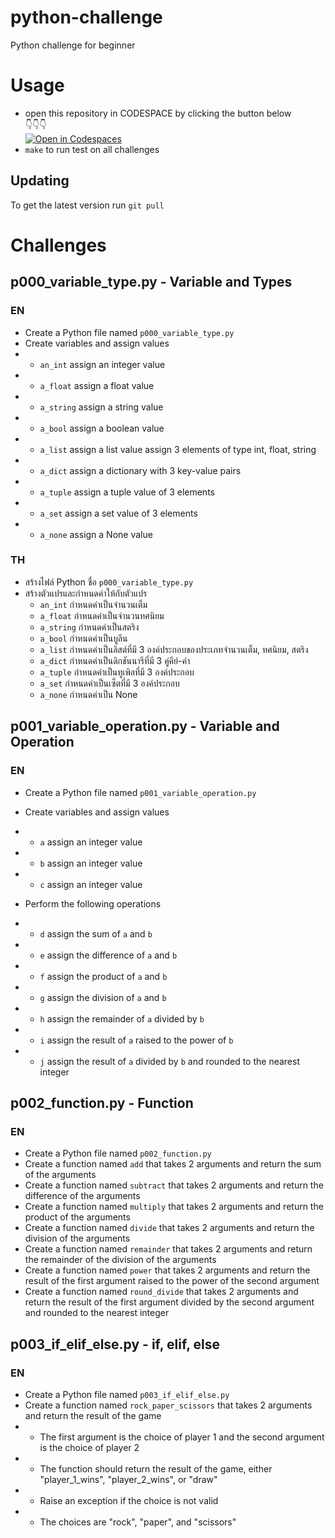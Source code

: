 # python-challenge
Python challenge for beginner
# Usage
- open this repository in CODESPACE by clicking the button below  
👇👇👇  
[![Open in Codespaces](https://img.shields.io/badge/Open%20in-Codespaces-1f425f?style=for-the-badge&logo=github)](https://codespaces.new/MidnightCodeSchool/python-challenge?quickstart=1)
- `make` to run test on all challenges
## Updating
To get the latest version run `git pull`
# Challenges
## p000_variable_type.py - Variable and Types
### EN
- Create a Python file named `p000_variable_type.py`
- Create variables and assign values
- - `an_int` assign an integer value
- - `a_float` assign a float value
- - `a_string` assign a string value
- - `a_bool` assign a boolean value
- - `a_list` assign a list value assign 3 elements of type int, float, string
- - `a_dict` assign a dictionary with 3 key-value pairs
- - `a_tuple` assign a tuple value of 3 elements
- - `a_set` assign a set value of 3 elements
- - `a_none` assign a None value
### TH
- สร้างไฟล์ Python ชื่อ `p000_variable_type.py`
- สร้างตัวแปรและกำหนดค่าให้กับตัวแปร
  - `an_int` กำหนดค่าเป็นจำนวนเต็ม
  - `a_float` กำหนดค่าเป็นจำนวนทศนิยม
  - `a_string` กำหนดค่าเป็นสตริง
  - `a_bool` กำหนดค่าเป็นบูลีน
  - `a_list` กำหนดค่าเป็นลิสต์ที่มี 3 องค์ประกอบของประเภทจำนวนเต็ม, ทศนิยม, สตริง
  - `a_dict` กำหนดค่าเป็นดิกชันนารีที่มี 3 คู่คีย์-ค่า
  - `a_tuple` กำหนดค่าเป็นทูเพิลที่มี 3 องค์ประกอบ
  - `a_set` กำหนดค่าเป็นเซ็ตที่มี 3 องค์ประกอบ
  - `a_none` กำหนดค่าเป็น None
## p001_variable_operation.py - Variable and Operation
### EN
- Create a Python file named `p001_variable_operation.py`
- Create variables and assign values
- - `a` assign an integer value
- - `b` assign an integer value
- - `c` assign an integer value

- Perform the following operations
- - `d` assign the sum of `a` and `b`
- - `e` assign the difference of `a` and `b`
- - `f` assign the product of `a` and `b`
- - `g` assign the division of `a` and `b`
- - `h` assign the remainder of `a` divided by `b`
- - `i` assign the result of `a` raised to the power of `b`
- - `j` assign the result of `a` divided by `b` and rounded to the nearest integer
## p002_function.py - Function
### EN
- Create a Python file named `p002_function.py`
- Create a function named `add` that takes 2 arguments and return the sum of the arguments
- Create a function named `subtract` that takes 2 arguments and return the difference of the arguments
- Create a function named `multiply` that takes 2 arguments and return the product of the arguments
- Create a function named `divide` that takes 2 arguments and return the division of the arguments
- Create a function named `remainder` that takes 2 arguments and return the remainder of the division of the arguments
- Create a function named `power` that takes 2 arguments and return the result of the first argument raised to the power of the second argument
- Create a function named `round_divide` that takes 2 arguments and return the result of the first argument divided by the second argument and rounded to the nearest integer
## p003_if_elif_else.py - if, elif, else
### EN
- Create a Python file named `p003_if_elif_else.py`
- Create a function named `rock_paper_scissors` that takes 2 arguments and return the result of the game
- - The first argument is the choice of player 1 and the second argument is the choice of player 2
- - The function should return the result of the game, either "player_1_wins", "player_2_wins", or "draw"
- - Raise an exception if the choice is not valid
- - The choices are "rock", "paper", and "scissors"

